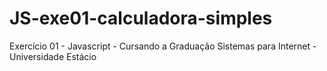 # JS-exe01-calculadora-simples
Exercício 01 - Javascript -  Cursando a  Graduação Sistemas para Internet - Universidade Estácio

